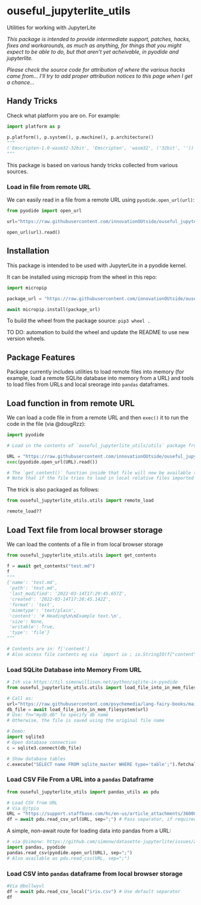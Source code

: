 # ouseful_jupyterlite_utils

Utilities for working with JupyterLite

*This package is intended to provide intermediate support, patches, hacks, fixes and workarounds, as much as anything, for things that you might expect to be able to do, but that aren't yet acheivable, in pyodide and jupyterlite.*

*Please check the source code for attribution of where the various hacks came from... I'll try to add proper attribution notices to this page when I get a chance...*


## Handy Tricks

Check what platform you are on. For example:

```python
import platform as p

p.platform(), p.system(), p.machine(), p.architecture()
"""
('Emscripten-1.0-wasm32-32bit', 'Emscripten', 'wasm32', ('32bit', ''))
"""
```

This package is based on various handy tricks collected from various sources.
### Load in file from remote URL

We can easily read in a file from a remote URL using `pyodide.open_url(url)`:

```python
from pyodide import open_url

url="https://raw.githubusercontent.com/innovationOUtside/ouseful_jupyterlite_utils/main/ouseful_jupyterlite_utils/utils.py"

open_url(url).read()
```

## Installation

This package is intended to be used with JupyterLite in a pyodide kernel.

It can be installed using micropip from the wheel in this repo:

```python
import micropip

package_url = "https://raw.githubusercontent.com/innovationOUtside/ouseful_jupyterlite_utils/main/ouseful_jupyterlite_utils-0.0.3-py3-none-any.whl"

await micropip.install(package_url)
```

To build the wheel from the package source: `pip3 wheel .`

TO DO: automation to build the wheel and update the README to use new version wheels.

## Package Features

Package currently includes utilities to load remote files into memory (for example, load a remote SQLite database into memory from a URL) and tools to load files from URLs and local sreorage into `pandas` dataframes.

## Load function in from remote URL

We can load a code file in from a remote URL and then `exec()` it to run the code in the file (via @dougRzz):

```python
import pyodide

# Load in the contents of `ouseful_jupyterlite_utils/utils` package from a remote URL:

URL = "https://raw.githubusercontent.com/innovationOUtside/ouseful_jupyterlite_utils/main/ouseful_jupyterlite_utils/utils.py"
exec(pyodide.open_url(URL).read())

# The `get_content()` function inside that file will now be available to call.
# Note that if the file tries to load in local relative files imported inside the package, they won't be available
```

The trick is also packaged as follows:

```python
from ouseful_jupyterlite_utils.utils import remote_load

remote_load??
```

## Load Text file from local browser storage

We can load the contents of a file in from local browser storage

```python
from ouseful_jupyterlite_utils.utils import get_contents

f = await get_contents("test.md")
f
"""
{'name': 'test.md',
 'path': 'test.md',
 'last_modified': '2022-03-14T17:29:45.657Z',
 'created': '2022-03-14T17:28:45.142Z',
 'format': 'text',
 'mimetype': 'text/plain',
 'content': '# Heading\n\nExample text.\n',
 'size': None,
 'writable': True,
 'type': 'file'}
"""

# Contents are in: f['content']
# Also access file contents eg via `import io ; io.StringIO(f["content"])`
```

### Load SQLite Database into Memory From URL

```python
# Ish via https://til.simonwillison.net/python/sqlite-in-pyodide
from ouseful_jupyterlite_utils.utils import load_file_into_in_mem_filesystem

# Call as:
url="https://raw.githubusercontent.com/psychemedia/lang-fairy-books/main/data.db"
db_file = await load_file_into_in_mem_filesystem(url)
# Use: fn="mydb.db" to specify db name
# Otherwise, the file is saved using the original file name

# Demo:
import sqlite3
# Open database connection
c = sqlite3.connect(db_file)

# Show database tables
c.execute("SELECT name FROM sqlite_master WHERE type='table';").fetchall()
```

### Load CSV File From a URL into a `pandas` Dataframe

```python
from ouseful_jupyterlite_utils import pandas_utils as pdu

# Load CSV from URL
# Via @jtpio
URL = "https://support.staffbase.com/hc/en-us/article_attachments/360009197031/username.csv"
df = await pdu.read_csv_url(URL, sep=";") # Pass separator, if required, as second parameter
```

A simple, non-await route for loading data into pandas from a URL:

```python
# via @simonw: https://github.com/simonw/datasette-jupyterlite/issues/2#issuecomment-956586201
import pandas, pyodide
pandas.read_csv(pyodide.open_url(URL), sep=";")
# Also available as pdu.read_csv(URL, sep=";")
```

### Load CSV into `pandas` dataframe from local browser storage

```python
#Via @bollwyvl
df = await pdu.read_csv_local("iris.csv") # Use default separator
df
```
